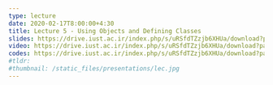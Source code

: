 ```yaml
---
type: lecture
date: 2020-02-17T8:00:00+4:30
title: Lecture 5 - Using Objects and Defining Classes
slides: https://drive.iust.ac.ir/index.php/s/uRSfdTZzjb6XHUa/download?path=%2FSlides&files=S5.pdf
video: https://drive.iust.ac.ir/index.php/s/uRSfdTZzjb6XHUa/download?path=%2FVideos&files=S5.mp4
codes: https://drive.iust.ac.ir/index.php/s/uRSfdTZzjb6XHUa/download?path=%2FCodes&files=S5.zip
#tldr: 
#thumbnail: /static_files/presentations/lec.jpg
---
```

